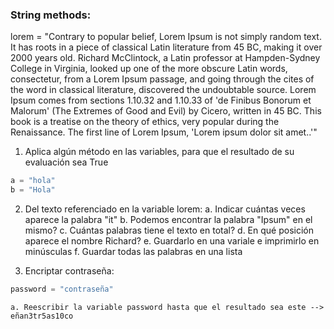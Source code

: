 ### String methods:

lorem = "Contrary to popular belief, Lorem Ipsum is not simply random text. It has roots in a piece of classical Latin literature from 45 BC, making it over 2000 years old. Richard McClintock, a Latin professor at Hampden-Sydney College in Virginia, looked up one of the more obscure Latin words, consectetur, from a Lorem Ipsum passage, and going through the cites of the word in classical literature, discovered the undoubtable source. Lorem Ipsum comes from sections 1.10.32 and 1.10.33 of 'de Finibus Bonorum et Malorum' (The Extremes of Good and Evil) by Cicero, written in 45 BC. This book is a treatise on the theory of ethics, very popular during the Renaissance. The first line of Lorem Ipsum, 'Lorem ipsum dolor sit amet..'"

1. Aplica algún método en las variables, para que el resultado de su evaluación sea True
```python
a = "hola"
b = "Hola"
```

2. Del texto referenciado en la variable lorem:
	a. Indicar cuántas veces aparece la palabra "it"
	b. Podemos encontrar la palabra "Ipsum" en el mismo?
	c. Cuántas palabras tiene el texto en total?
	d. En qué posición aparece el nombre Richard?
	e. Guardarlo en una variale e imprimirlo en minúsculas
	f. Guardar todas las palabras en una lista

3. Encriptar contraseña:
```python
password = "contraseña"
```
	a. Reescribir la variable password hasta que el resultado sea este --> eñan3tr5as10co
